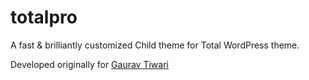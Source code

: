 # totalpro
A fast &amp; brilliantly customized Child theme for Total WordPress theme.

Developed originally for [Gaurav Tiwari](https://gauravtiwari.org/)
